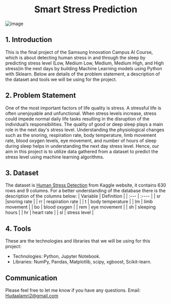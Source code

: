 <h1 align="center">Smart Stress Prediction</h1>

![image](https://drive.google.com/uc?export=view&id=1h_0sG7wH7bdIxr-u5QV4hMQ8j0ik8HeC)

## 1. Introduction
This is the final project of the Samsung Innovation Campus AI Course, which is about detecting  human stress in and through the sleep by predicting stress level (Low, Medium Low, Medium, Medium High, and High stress)in the next days by building Machine Learning models using Python with Sklearn. Below are details of the problem statement, a description of the dataset and tools we will be using for the project.

## 2. Problem Statement
One of the most important factors of life quality is stress. A stressful life is often unenjoyable and unfunctional. When stress levels increase, stress could impede normal daily life tasks resulting in the disruption of the individual’s responsibilities. The quality of good or deep sleep plays a main role in the next day's stress level. Understanding the physiological changes such as the snoring, respiration rate, body temperature, limb movement rate, blood oxygen levels, eye movement, and number of hours of sleep during sleep helps in understanding the next day stress level. Hence, our aim in this project is to utilize data gathered from a dataset to predict the stress level using machine learning algorithms.

## 3. Dataset
The dataset is [Human Stress Detection](http://effectif.com/nesta) from Kaggle website, it contains 630 rows and 9 columns. For a better understanding of the database there is the description of the columns below:
| Variable | Definition |
| :--- |    :----   |
| sr |snoring rate |
| rr | respiration rate |
| t | body temperature |
| lm | limb movement |
| bo | blood oxygen |
| rem | eye movement |
| sh | sleeping hours |
| hr | heart rate |
| sl | stress level |

## 4. Tools
These are the technologies and libraries that we will be using for this project:

* Technologies: Python, Jupyter Notebook.
* Libraries: NumPy, Pandas, Matplotlib, scipy, xgboost, Scikit-learn.

## Communication
Please feel free to let me know if you have any questions. Email: <Hudaalamri2@gmail.com>
